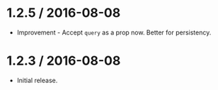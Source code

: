 1.2.5 / 2016-08-08
==================

  * Improvement - Accept `query` as a prop now. Better for persistency.

1.2.3 / 2016-08-08
==================

  * Initial release.
